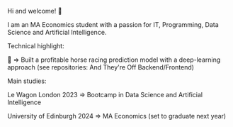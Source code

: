 <!--
**lucasglanville/lucasglanville** is a ✨ _special_ ✨ repository because its `README.md` (this file) appears on your GitHub profile.

Here are some ideas to get you started:

- 🔭 I’m currently working on ...
- 🌱 I’m currently learning ...
- 👯 I’m looking to collaborate on ...
- 🤔 I’m looking for help with ...
- 💬 Ask me about ...
- 📫 How to reach me: ...
- 😄 Pronouns: ...
- ⚡ Fun fact: ...
-->
Hi and welcome! 👋

I am an MA Economics student with a passion for IT, Programming, Data Science and Artificial Intelligence.

Technical highlight:

🏇 => Built a profitable horse racing prediction model with a deep-learning approach (see repositories: And They're Off Backend/Frontend)

Main studies:

Le Wagon London 2023 => Bootcamp in Data Science and Artificial Intelligence

University of Edinburgh 2024 => MA Economics (set to graduate next year)
